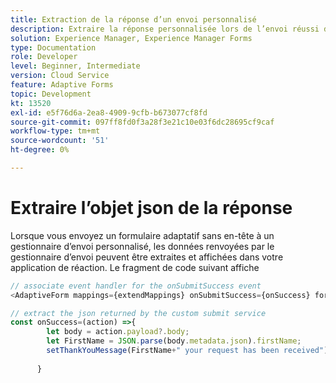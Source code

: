 ```yaml
---
title: Extraction de la réponse d’un envoi personnalisé
description: Extraire la réponse personnalisée lors de l’envoi réussi du formulaire
solution: Experience Manager, Experience Manager Forms
type: Documentation
role: Developer
level: Beginner, Intermediate
version: Cloud Service
feature: Adaptive Forms
topic: Development
kt: 13520
exl-id: e5f76d6a-2ea8-4909-9cfb-b673077cf8fd
source-git-commit: 097ff8fd0f3a28f3e21c10e03f6dc28695cf9caf
workflow-type: tm+mt
source-wordcount: '51'
ht-degree: 0%

---
```


# Extraire l’objet json de la réponse

Lorsque vous envoyez un formulaire adaptatif sans en-tête à un gestionnaire d’envoi personnalisé, les données renvoyées par le gestionnaire d’envoi peuvent être extraites et affichées dans votre application de réaction. Le fragment de code suivant affiche

```javascript
// associate event handler for the onSubmitSuccess event
<AdaptiveForm mappings={extendMappings} onSubmitSuccess={onSuccess} formJson={selectedForm}/>
```

```javascript
// extract the json returned by the custom submit service
const onSuccess=(action) =>{
        let body = action.payload?.body;
        let FirstName = JSON.parse(body.metadata.json).firstName;
        setThankYouMessage(FirstName+" your request has been received");
        
      }
```
